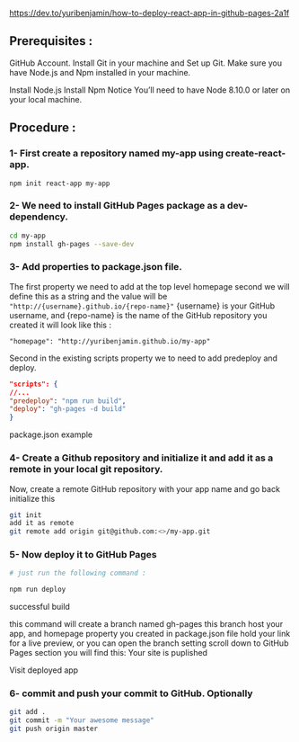 

https://dev.to/yuribenjamin/how-to-deploy-react-app-in-github-pages-2a1f

## Prerequisites :

GitHub Account.
Install Git in your machine and Set up Git.
Make sure you have Node.js and Npm installed in your machine.

Install Node.js
Install Npm
Notice You’ll need to have Node 8.10.0 or later on your local machine.

## Procedure :

### 1- First create a repository named my-app using create-react-app.

`npm init react-app my-app`

### 2- We need to install GitHub Pages package as a dev-dependency.

```bash
cd my-app
npm install gh-pages --save-dev
```

### 3- Add properties to package.json file.

The first property we need to add at the top level homepage second we will define this as a string and the value will be `"http://{username}.github.io/{repo-name}"` {username} is your GitHub username, and {repo-name} is the name of the GitHub repository you created it will look like this :

`"homepage": "http://yuribenjamin.github.io/my-app"`

Second in the existing scripts property we to need to add predeploy and deploy.

```json
"scripts": {
//...
"predeploy": "npm run build",
"deploy": "gh-pages -d build"
}
```

package.json example

### 4- Create a Github repository and initialize it and add it as a remote in your local git repository.

Now, create a remote GitHub repository with your app name and go back initialize this
```bash
git init
add it as remote
git remote add origin git@github.com:<>/my-app.git
```
### 5- Now deploy it to GitHub Pages

```bash
# just run the following command :

npm run deploy
```
successful build

this command will create a branch named gh-pages this branch host your app, and homepage property you created in package.json file hold your link for a live preview, or you can open the branch setting scroll down to GitHub Pages section you will find this:
Your site is puplished

Visit deployed app

### 6- commit and push your commit to GitHub. Optionally
```bash
git add .
git commit -m "Your awesome message"
git push origin master
```